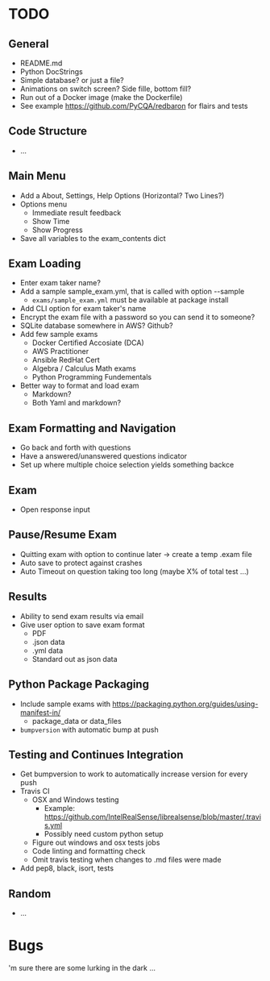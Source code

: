 # TODO

## General

  - README.md
  - Python DocStrings
  - Simple database? or just a file?
  - Animations on switch screen? Side fille, bottom fill?
  - Run out of a Docker image (make the Dockerfile)
  - See example https://github.com/PyCQA/redbaron for flairs and tests

## Code Structure

  - ...

## Main Menu

  - Add a About, Settings, Help Options (Horizontal? Two Lines?)
  - Options menu
    - Immediate result feedback
    - Show Time
    - Show Progress
  - Save all variables to the exam_contents dict

## Exam Loading

  - Enter exam taker name?
  - Add a sample sample_exam.yml, that is called with option --sample
    - `exams/sample_exam.yml` must be available at package install
  - Add CLI option for exam taker's name
  - Encrypt the exam file with a password so you can send it to someone?
  - SQLite database somewhere in AWS? Github?
  - Add few sample exams
    - Docker Certified Accosiate (DCA)
    - AWS Practitioner
    - Ansible RedHat Cert
    - Algebra / Calculus Math exams
    - Python Programming Fundementals
  - Better way to format and load exam
    - Markdown?
    - Both Yaml and markdown?

## Exam Formatting and Navigation

  - Go back and forth with questions
  - Have a answered/unanswered questions indicator
  - Set up where multiple choice selection yields something backce

## Exam

  - Open response input

## Pause/Resume Exam

  - Quitting exam with option to continue later -> create a temp .exam file
  - Auto save to protect against crashes
  - Auto Timeout on question taking too long (maybe X% of total test ...)

## Results

  - Ability to send exam results via email
  - Give user option to save exam format
    - PDF
    - .json data
    - .yml data
    - Standard out as json data

## Python Package Packaging

  - Include sample exams with https://packaging.python.org/guides/using-manifest-in/
    - package_data or data_files
  - `bumpversion` with automatic bump at push

## Testing and Continues Integration

  - Get bumpversion to work to automatically increase version for every push
  - Travis CI
    - OSX and Windows testing
      - Example: https://github.com/IntelRealSense/librealsense/blob/master/.travis.yml
      - Possibly need custom python setup
    - Figure out windows and osx tests jobs
    - Code linting and formatting check
    - Omit travis testing when changes to .md files were made
  - Add pep8, black, isort, tests

## Random

  - ...

# Bugs

  'm sure there are some lurking in the dark ...
